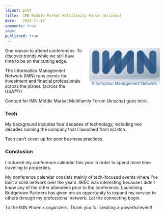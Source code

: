 ```yaml
---
layout: post
title:  IMN Middle Market Multifamily Forum (Arizona)
date:   2023-11-18
comments: true
tags: 
published: true
---
```


<img src="/images/IMN_Information_Management_Network.png" align="right" width="250" padding="10" alt="IMN Phoenix" title="IMN Phoenix" /> 

One reason to attend conferences: To discover trends while we still have time to be on the cutting edge.

The Information Management Network (IMN) runs events for investment and finacial professionals across the planet. (across the USA???)


Content for IMN Middle Market Multifamily Forum (Arizona) goes here.
 
<!--more-->


### Tech

My background includes four decades of technology, including two decades running the company that I launched from scratch. 

Tech can't cover up for poor business practices.

### Conclusion

I reduced my conference calendar this year in order to spend more time traveling to properties.

My conference calendar consists mainly of tech-focused events where I’ve built a solid network over the years. IIREC was interesting because I didn’t know any of the other attendees prior to the conference. Launching Bridgetown Partners has given me an opportunity to expand my service to others through my professional network. Let the connecting begin.

To the IMN Phoenix organizers: Thank you for creating a powerful event!